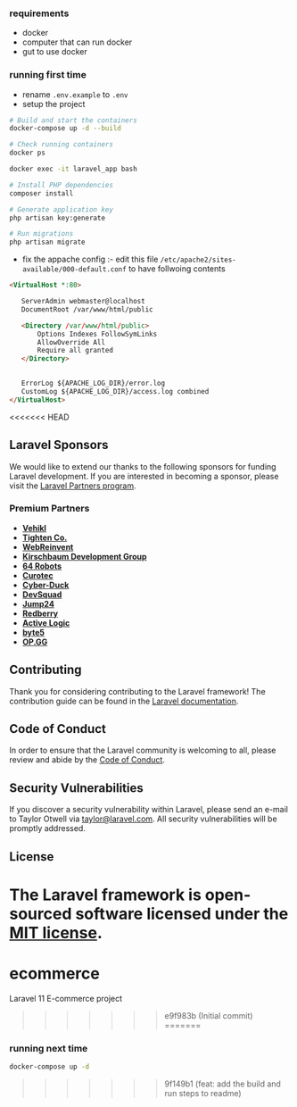 ### requirements
- docker
- computer that can run docker
- gut to use docker

### running first time
- rename `.env.example` to `.env` 
- setup the project
```bash
# Build and start the containers
docker-compose up -d --build

# Check running containers
docker ps

```
```bash
docker exec -it laravel_app bash

```
```bash
# Install PHP dependencies
composer install

# Generate application key
php artisan key:generate

# Run migrations
php artisan migrate
```

- fix the appache config :-
 edit this file `/etc/apache2/sites-available/000-default.conf`
 to have follwoing contents
 ```html
 <VirtualHost *:80>

    ServerAdmin webmaster@localhost
    DocumentRoot /var/www/html/public

    <Directory /var/www/html/public>
        Options Indexes FollowSymLinks
        AllowOverride All
        Require all granted
    </Directory>

    
    ErrorLog ${APACHE_LOG_DIR}/error.log
    CustomLog ${APACHE_LOG_DIR}/access.log combined
</VirtualHost>
```


<<<<<<< HEAD
## Laravel Sponsors

We would like to extend our thanks to the following sponsors for funding Laravel development. If you are interested in becoming a sponsor, please visit the [Laravel Partners program](https://partners.laravel.com).

### Premium Partners

- **[Vehikl](https://vehikl.com/)**
- **[Tighten Co.](https://tighten.co)**
- **[WebReinvent](https://webreinvent.com/)**
- **[Kirschbaum Development Group](https://kirschbaumdevelopment.com)**
- **[64 Robots](https://64robots.com)**
- **[Curotec](https://www.curotec.com/services/technologies/laravel/)**
- **[Cyber-Duck](https://cyber-duck.co.uk)**
- **[DevSquad](https://devsquad.com/hire-laravel-developers)**
- **[Jump24](https://jump24.co.uk)**
- **[Redberry](https://redberry.international/laravel/)**
- **[Active Logic](https://activelogic.com)**
- **[byte5](https://byte5.de)**
- **[OP.GG](https://op.gg)**

## Contributing

Thank you for considering contributing to the Laravel framework! The contribution guide can be found in the [Laravel documentation](https://laravel.com/docs/contributions).

## Code of Conduct

In order to ensure that the Laravel community is welcoming to all, please review and abide by the [Code of Conduct](https://laravel.com/docs/contributions#code-of-conduct).

## Security Vulnerabilities

If you discover a security vulnerability within Laravel, please send an e-mail to Taylor Otwell via [taylor@laravel.com](mailto:taylor@laravel.com). All security vulnerabilities will be promptly addressed.

## License

The Laravel framework is open-sourced software licensed under the [MIT license](https://opensource.org/licenses/MIT).
=======
# ecommerce
Laravel 11 E-commerce project
>>>>>>> e9f983b (Initial commit)
=======
### running next time
```bash
docker-compose up -d
```
>>>>>>> 9f149b1 (feat: add the build and run steps to readme)
